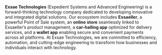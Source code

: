 **Exsae Technologies** (Expedient Systems and Advanced Engineering) is a forward-thinking technology company dedicated to developing innovative and integrated digital solutions. Our ecosystem includes **Exsaeller**, a powerful Point of Sale system, an **online store** seamlessly linked to Exsaeller’s product management, a **car-hailing app** optimized for delivery services, and a **wallet app** enabling secure and convenient payments across all platforms. At Exsae Technologies, we are committed to efficiency, automation, and cutting-edge engineering to transform how businesses and individuals interact with technology.
